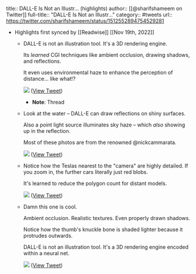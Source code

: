 title:: DALL-E Is Not an Illustr... (highlights)
author:: [[@sharifshameem on Twitter]]
full-title:: "DALL-E Is Not an Illustr..."
category:: #tweets
url:: https://twitter.com/sharifshameem/status/1512552894754529281

- Highlights first synced by [[Readwise]] [[Nov 19th, 2022]]
	- DALL-E is not an illustration tool. It's a 3D rendering engine. 
	  
	  Its *learned* CGI techniques like ambient occlusion, drawing shadows, and reflections.
	  
	  It even uses environmental haze to enhance the perception of distance... like what!? 
	  
	  ![](https://pbs.twimg.com/media/FP2hfvbUYAAT-32.jpg) ([View Tweet](https://twitter.com/sharifshameem/status/1512552894754529281))
		- **Note**: Thread
	- Look at the water – DALL-E can draw reflections on shiny surfaces. 
	  
	  Also a point light source illuminates sky haze – which *also* showing up in the reflection. 
	  
	  Most of these photos are from the renowned @nickcammarata. 
	  
	  ![](https://pbs.twimg.com/media/FP2jWTZVcAEJM-C.jpg) ([View Tweet](https://twitter.com/sharifshameem/status/1512552899762552833))
	- Notice how the Teslas nearest to the "camera" are highly detailed. If you zoom in, the further cars literally just red blobs.
	  
	  It's learned to reduce the polygon count for distant models. 
	  
	  ![](https://pbs.twimg.com/media/FP2kxIwVUAAPGXr.jpg) ([View Tweet](https://twitter.com/sharifshameem/status/1512552914220306433))
	- Damn this one is cool. 
	  
	  Ambient occlusion. Realistic textures. Even properly drawn shadows.
	  
	  Notice how the thumb's knuckle bone is shaded lighter because it protrudes outwards.
	  
	  DALL-E is not an illustration tool. It's a 3D rendering engine encoded within a neural net. 
	  
	  ![](https://pbs.twimg.com/media/FP2l8dlUcAMlQA6.jpg) ([View Tweet](https://twitter.com/sharifshameem/status/1512552917751848961))